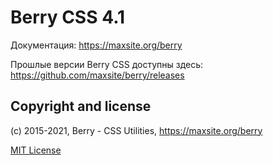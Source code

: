 # Berry CSS 4.1

Документация: https://maxsite.org/berry

Прошлые версии Berry CSS доступны здесь: https://github.com/maxsite/berry/releases

## Copyright and license

(c) 2015-2021, Berry - CSS Utilities, https://maxsite.org/berry

[MIT License](https://github.com/maxsite/berry/blob/master/LICENSE)
